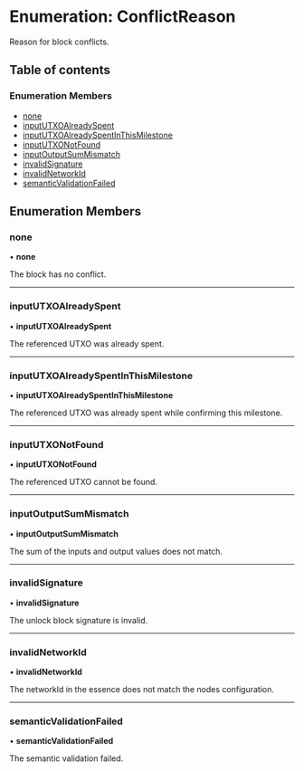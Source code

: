 # Enumeration: ConflictReason

Reason for block conflicts.

## Table of contents

### Enumeration Members

- [none](ConflictReason.md#none)
- [inputUTXOAlreadySpent](ConflictReason.md#inpututxoalreadyspent)
- [inputUTXOAlreadySpentInThisMilestone](ConflictReason.md#inpututxoalreadyspentinthismilestone)
- [inputUTXONotFound](ConflictReason.md#inpututxonotfound)
- [inputOutputSumMismatch](ConflictReason.md#inputoutputsummismatch)
- [invalidSignature](ConflictReason.md#invalidsignature)
- [invalidNetworkId](ConflictReason.md#invalidnetworkid)
- [semanticValidationFailed](ConflictReason.md#semanticvalidationfailed)

## Enumeration Members

### none

• **none**

The block has no conflict.

___

### inputUTXOAlreadySpent

• **inputUTXOAlreadySpent**

The referenced UTXO was already spent.

___

### inputUTXOAlreadySpentInThisMilestone

• **inputUTXOAlreadySpentInThisMilestone**

The referenced UTXO was already spent while confirming this milestone.

___

### inputUTXONotFound

• **inputUTXONotFound**

The referenced UTXO cannot be found.

___

### inputOutputSumMismatch

• **inputOutputSumMismatch**

The sum of the inputs and output values does not match.

___

### invalidSignature

• **invalidSignature**

The unlock block signature is invalid.

___

### invalidNetworkId

• **invalidNetworkId**

The networkId in the essence does not match the nodes configuration.

___

### semanticValidationFailed

• **semanticValidationFailed**

The semantic validation failed.
